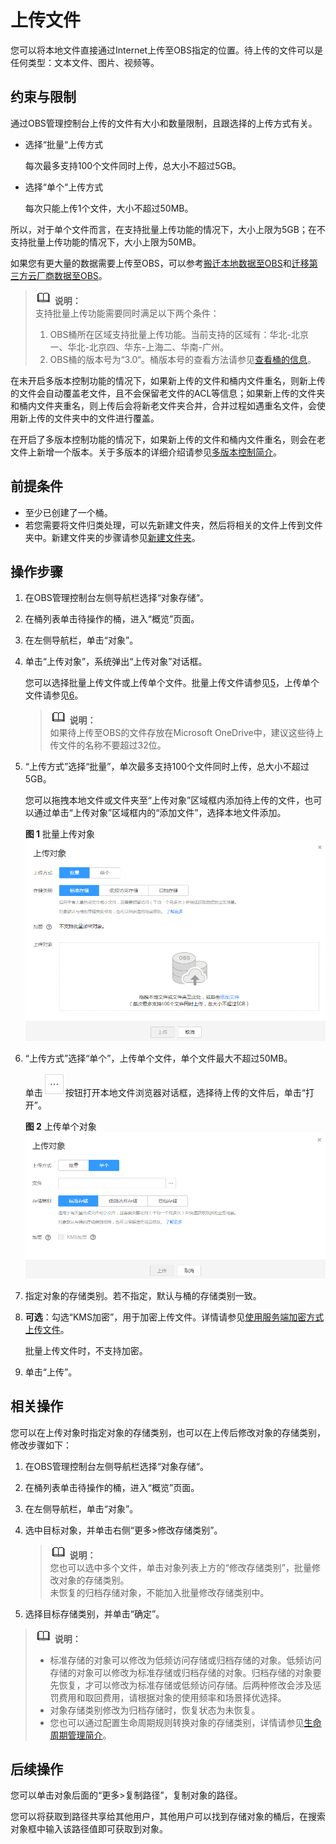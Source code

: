 # 上传文件<a name="zh-cn_topic_0045829661"></a>

您可以将本地文件直接通过Internet上传至OBS指定的位置。待上传的文件可以是任何类型：文本文件、图片、视频等。

## 约束与限制<a name="section18977121134313"></a>

通过OBS管理控制台上传的文件有大小和数量限制，且跟选择的上传方式有关。

-   选择“批量“上传方式

    每次最多支持100个文件同时上传，总大小不超过5GB。

-   选择“单个“上传方式

    每次只能上传1个文件，大小不超过50MB。


所以，对于单个文件而言，在支持批量上传功能的情况下，大小上限为5GB；在不支持批量上传功能的情况下，大小上限为50MB。

如果您有更大量的数据需要上传至OBS，可以参考[搬迁本地数据至OBS](https://support.huaweicloud.com/bestpractice-obs/obs_05_0110.html)和[迁移第三方云厂商数据至OBS](https://support.huaweicloud.com/bestpractice-obs/obs_05_0210.html)。

>![](public_sys-resources/icon-note.gif) **说明：**   
>支持批量上传功能需要同时满足以下两个条件：  
>1.  OBS桶所在区域支持批量上传功能。当前支持的区域有：华北-北京一、华北-北京四、华东-上海二、华南-广州。  
>2.  OBS桶的版本号为“3.0“。桶版本号的查看方法请参见[查看桶的信息](查看桶的信息.md)。  

在未开启多版本控制功能的情况下，如果新上传的文件和桶内文件重名，则新上传的文件会自动覆盖老文件，且不会保留老文件的ACL等信息；如果新上传的文件夹和桶内文件夹重名，则上传后会将新老文件夹合并，合并过程如遇重名文件，会使用新上传的文件夹中的文件进行覆盖。

在开启了多版本控制功能的情况下，如果新上传的文件和桶内文件重名，则会在老文件上新增一个版本。关于多版本的详细介绍请参见[多版本控制简介](多版本控制简介.md)。

## 前提条件<a name="section1750515815466"></a>

-   至少已创建了一个桶。
-   若您需要将文件归类处理，可以先新建文件夹，然后将相关的文件上传到文件夹中。新建文件夹的步骤请参见[新建文件夹](新建文件夹.md)。

## 操作步骤<a name="section64292661113931"></a>

1.  在OBS管理控制台左侧导航栏选择“对象存储“。
2.  在桶列表单击待操作的桶，进入“概览”页面。
3.  在左侧导航栏，单击“对象”。
4.  单击“上传对象”，系统弹出“上传对象”对话框。

    您可以选择批量上传文件或上传单个文件。批量上传文件请参见[5](#zh-cn_topic_0045829660_li1175744816528)，上传单个文件请参见[6](#zh-cn_topic_0045829660_li116121536101413)。

    >![](public_sys-resources/icon-note.gif) **说明：**   
    >如果待上传至OBS的文件存放在Microsoft OneDrive中，建议这些待上传文件的名称不要超过32位。  

5.  <a name="zh-cn_topic_0045829660_li1175744816528"></a>“上传方式”选择“批量”，单次最多支持100个文件同时上传，总大小不超过5GB。

    您可以拖拽本地文件或文件夹至“上传对象”区域框内添加待上传的文件，也可以通过单击“上传对象”区域框内的“添加文件”，选择本地文件添加。

    **图 1**  批量上传对象<a name="zh-cn_topic_0045829660_fig181452348456"></a>  
    ![](figures/批量上传对象.png "批量上传对象")

6.  <a name="zh-cn_topic_0045829660_li116121536101413"></a>“上传方式”选择“单个”，上传单个文件，单个文件最大不超过50MB。

    单击![](figures/icon-more.png)按钮打开本地文件浏览器对话框，选择待上传的文件后，单击“打开”。

    **图 2**  上传单个对象<a name="zh-cn_topic_0045829660_fig11191134011478"></a>  
    ![](figures/上传单个对象.png "上传单个对象")

7.  指定对象的存储类别。若不指定，默认与桶的存储类别一致。
8.  **可选**：勾选“KMS加密”，用于加密上传文件。详情请参见[使用服务端加密方式上传文件](使用服务端加密方式上传文件.md)。

    批量上传文件时，不支持加密。

9.  单击“上传”。

## 相关操作<a name="section2680481145652"></a>

您可以在上传对象时指定对象的存储类别，也可以在上传后修改对象的存储类别，修改步骤如下：

1.  在OBS管理控制台左侧导航栏选择“对象存储“。
2.  在桶列表单击待操作的桶，进入“概览”页面。
3.  在左侧导航栏，单击“对象”。
4.  选中目标对象，并单击右侧“更多\>修改存储类别”。

    >![](public_sys-resources/icon-note.gif) **说明：**   
    >您也可以选中多个文件，单击对象列表上方的“修改存储类别”，批量修改对象的存储类别。  
    >未恢复的归档存储对象，不能加入批量修改存储类别中。  

5.  选择目标存储类别，并单击“确定”。

>![](public_sys-resources/icon-note.gif) **说明：**   
>-   标准存储的对象可以修改为低频访问存储或归档存储的对象。低频访问存储的对象可以修改为标准存储或归档存储的对象。归档存储的对象要先恢复，才可以修改为标准存储或低频访问存储。后两种修改会涉及惩罚费用和取回费用，请根据对象的使用频率和场景择优选择。  
>-   对象存储类别修改为归档存储时，恢复状态为未恢复。  
>-   您也可以通过配置生命周期规则转换对象的存储类别，详情请参见[生命周期管理简介](生命周期管理简介.md)。  

## 后续操作<a name="section6158112111499"></a>

您可以单击对象后面的“更多\>复制路径”，复制对象的路径。

您可以将获取到路径共享给其他用户，其他用户可以找到存储对象的桶后，在搜索对象框中输入该路径值即可获取到对象。


